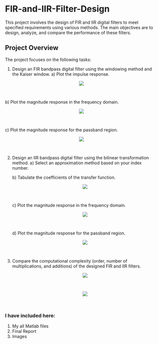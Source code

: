 # FIR-and-IIR-Filter-Design

This project involves the design of FIR and IIR digital filters to meet specified requirements using various methods. The main objectives are to design, analyze, and compare the performance of these filters.

## Project Overview
The project focuses on the following tasks:

1. Design an FIR bandpass digital filter using the windowing method and the Kaiser window.
   a) Plot the impulse response.
  <p align="center"><img src="https://github.com/MB-Shihab-Aaqil-Ahamed/FIR-and-IIR-Filter-Design/blob/master/Images/Impulse_Response.jpg"></p>
  <br>

   b) Plot the magnitude response in the frequency domain.
   <p align="center"><img src="https://github.com/MB-Shihab-Aaqil-Ahamed/FIR-and-IIR-Filter-Design/blob/master/Images/Magnitude_FIR.jpg"></p>
   <br>
   
   c) Plot the magnitude response for the passband region.
   <p align="center"><img src="https://github.com/MB-Shihab-Aaqil-Ahamed/FIR-and-IIR-Filter-Design/blob/master/Images/Magnitude_PB.jpg"></p>
   <br>
   
2. Design an IIR bandpass digital filter using the bilinear transformation method.
   a) Select an approximation method based on your index number.
   
   b) Tabulate the coefficients of the transfer function.
   <p align="center"><img src="https://github.com/MB-Shihab-Aaqil-Ahamed/FIR-and-IIR-Filter-Design/blob/master/Images/Coefficients.jpg"></p>
   <br>
   
   c) Plot the magnitude response in the frequency domain.
   <p align="center"><img src="https://github.com/MB-Shihab-Aaqil-Ahamed/FIR-and-IIR-Filter-Design/blob/master/Images/Magnitude_IIR.jpg"></p>
   <br>
   
   d) Plot the magnitude response for the passband region.
   <p align="center"><img src="https://github.com/MB-Shihab-Aaqil-Ahamed/FIR-and-IIR-Filter-Design/blob/master/Images/Magnitude_PB_IIR.jpg"></p>
   <br>

3. Compare the computational complexity (order, number of multiplications, and additions) of the designed FIR and IIR filters.

   <p align="center"><img src="https://github.com/MB-Shihab-Aaqil-Ahamed/FIR-and-IIR-Filter-Design/blob/master/Images/Complexity_FIR.png"></p>
   <br>
   <p align="center"><img src="https://github.com/MB-Shihab-Aaqil-Ahamed/FIR-and-IIR-Filter-Design/blob/master/Images/Complexity_IIR.png"></p>
   <br>

### I have included here:
1. My all Matlab files
2. Final Report
3. Images
